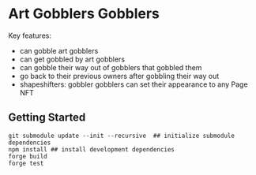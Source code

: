 # Art Gobblers Gobblers

Key features:
- can gobble art gobblers
- can get gobbled by art gobblers
- can gobble their way out of gobblers that gobbled them
- go back to their previous owners after gobbling their way out
- shapeshifters: gobbler gobblers can set their appearance to any Page NFT

## Getting Started

```
git submodule update --init --recursive  ## initialize submodule dependencies
npm install ## install development dependencies
forge build
forge test
```
